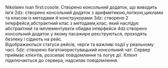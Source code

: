 Nikolaiev Ivan
first:cosole: Створено консольний додаток, що виводить ім'я
2dz: створено консольний додаток з арифметикою,логікою,циклами та класом із методами й конструкорами
3dz: створено 2 інтерфейси,абстрактний клас з методами,клас, який наслідує абстрактний та імплементувати обидва інтерфейси
4dz:створено консольний додаток y якому пасажири реєструються, проходять безпеку і сідають на рейс.  
Відображаються статуси рейсів, черги та важливі події у реальному часі.
5dz: створено багатокористувацький консольний чат. Сервер приймає клієнтів, розсилає повідомлення та логує дії. Клієнт підключається до сервера, надсилає повідомлення.
